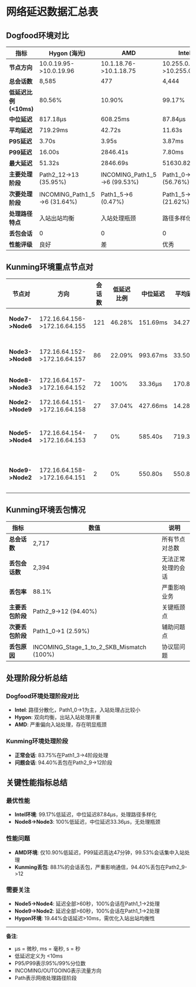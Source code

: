 # 网络延迟数据汇总表

## Dogfood环境对比

| 指标 | Hygon (海光) | AMD | Intel |
|------|-------------|-----|-------|
| **节点方向** | 10.0.19.95->10.0.19.96 | 10.1.18.76->10.1.18.75 | 10.255.0.100->10.255.0.107 |
| **总会话数** | 8,585 | 477 | 4,444 |
| **低延迟比例 (<10ms)** | 80.56% | 10.90% | 99.17% |
| **中位延迟** | 817.18µs | 608.25ms | 87.84µs |
| **平均延迟** | 719.29ms | 42.72s | 11.63s |
| **P95延迟** | 3.70s | 3.95s | 3.87ms |
| **P99延迟** | 16.00s | 2846.41s | 7.80ms |
| **最大延迟** | 51.32s | 2846.69s | 51630.82s |
| **主要处理阶段** | Path2_12->13 (35.95%) | INCOMING_Path1_5->6 (99.53%) | Path1_0->1 (56.76%) |
| **次要处理阶段** | INCOMING_Path1_5->6 (31.64%) | Path1_5->6 (0.47%) | Path1_5->6 (21.62%) |
| **处理路径特点** | 入站出站均衡 | 入站处理瓶颈 | 路径多样化 |
| **丢包会话** | 0 | 0 | 0 |
| **性能评级** | 良好 | 差 | 优秀 |

## Kunming环境重点节点对

| 节点对 | 方向 | 会话数 | 低延迟比例 | 中位延迟 | 平均延迟 | P95延迟 | 最大延迟 | 主要处理阶段 | 状态 |
|--------|------|--------|------------|----------|----------|---------|----------|-------------|------|
| **Node7->Node6** | 172.16.64.156->172.16.64.155 | 121 | 46.28% | 151.69ms | 34.27s | 496.33s | 699.11s | Path1_3->4 (86.15%) | 高负载 |
| **Node3->Node8** | 172.16.64.152->172.16.64.157 | 86 | 22.09% | 993.67ms | 33.50s | 2.998s | 1234.23s | Path1_3->4 (94.03%) | 延迟问题 |
| **Node8->Node3** | 172.16.64.157->172.16.64.152 | 72 | 100% | 33.36µs | 170.86µs | 80.28µs | 4.85ms | 无瓶颈 | 优秀 |
| **Node2->Node9** | 172.16.64.151->172.16.64.158 | 27 | 37.04% | 427.66ms | 14.28s | 42.84s | 329.15s | Path1_3->4 (88.24%) | 一般 |
| **Node5->Node4** | 172.16.64.154->172.16.64.153 | 7 | 0% | 585.40s | 719.38s | 1713.47s | 1713.47s | Path1_1->2 (100%) | 严重问题 |
| **Node9->Node2** | 172.16.64.158->172.16.64.151 | 2 | 0% | 550.80s | 550.80s | 1040.46s | 1040.46s | Path1_1->2 (100%) | 严重问题 |

## Kunming环境丢包情况

| 指标 | 数值 | 说明 |
|------|------|------|
| **总会话数** | 2,717 | 所有节点对总数 |
| **丢包会话数** | 2,394 | 无法正常处理的会话 |
| **丢包率** | 88.1% | 严重影响业务 |
| **主要丢包阶段** | Path2_9->12 (94.40%) | 关键瓶颈点 |
| **次要丢包阶段** | Path1_0->1 (2.59%) | 辅助问题点 |
| **丢包原因** | INCOMING_Stage_1_to_2_SKB_Mismatch (100%) | 协议层问题 |

## 处理阶段分析总结

### Dogfood环境处理阶段对比
- **Intel**: 路径分散化，Path1_0->1为主，入站处理占比较小
- **Hygon**: 双向均衡，出站入站处理并重
- **AMD**: 严重偏向入站处理，存在明显瓶颈

### Kunming环境处理阶段
- **正常会话**: 83.75%在Path1_3->4阶段处理
- **问题会话**: 94.40%丢包在Path2_9->12阶段

## 关键性能指标总结

### 最优性能
- **Intel环境**: 99.17%低延迟，中位延迟87.84µs，处理路径多样化
- **Node8->Node3**: 100%低延迟，中位延迟33.36µs，无处理瓶颈

### 性能问题
- **AMD环境**: 仅10.90%低延迟，P99延迟高达47分钟，99.53%会话集中入站处理
- **Kunming丢包**: 88.1%的会话丢包，严重影响通信，94.40%丢包在Path2_9->12

### 需要关注
- **Node5->Node4**: 延迟全部>60秒，100%会话在Path1_1->2处理
- **Node9->Node2**: 延迟全部>60秒，100%会话在Path1_1->2处理
- **Hygon环境**: 19.44%会话延迟>10ms，需优化入站出站均衡性

---

**备注**: 
- µs = 微秒, ms = 毫秒, s = 秒
- 低延迟定义为 <10ms
- P95/P99表示95%/99%分位数
- INCOMING/OUTGOING表示流量方向
- Path表示网络处理路径阶段 
